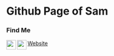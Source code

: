 Github Page of Sam
====================


### Find Me
<a href="https://fb.me/samazgor">
  <img align="left" alt="samazgor's Facebook" width="25px" src="https://cdn.jsdelivr.net/npm/simple-icons@v3/icons/facebook.svg" />
</a>
<a href="[https://www.linkedin.com/in/md-anowar-hossain-494259211](https://www.linkedin.com/in/samazgor/)">
  <img align="left" alt="samazgor's Linkdein" width="25px" src="https://cdn.jsdelivr.net/npm/simple-icons@v3/icons/linkedin.svg" />
</a>

[Website](https://sam.azgor.com)
